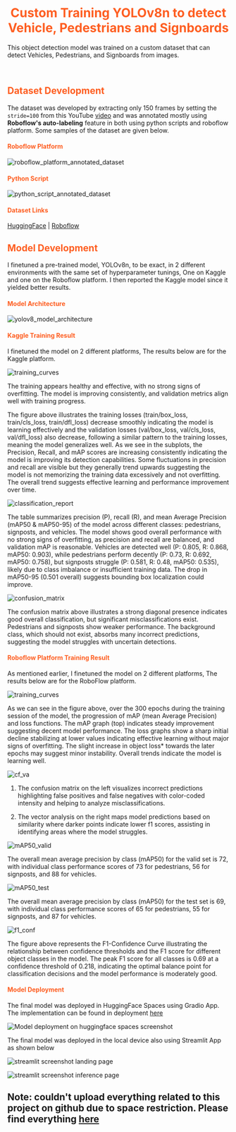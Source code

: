 <h1 align='center' style=color:#fe5e21;><strong>Custom Training YOLOv8n to detect Vehicle, Pedestrians and Signboards</strong></h1>

This object detection model was trained on a custom dataset that can detect Vehicles, Pedestrians, and Signboards from images.

<br/>

<h2 style=color:#fe5e21;>Dataset Development</h2>

The dataset was developed by extracting only 150 frames by setting the `stride=100` from this YouTube [video](https://www.youtube.com/watch?v=7HaJArMDKgI&ab_channel=JUtah) and was annotated mostly using **Roboflow's auto-labeling** feature in both using python scripts and roboflow platform.
Some samples of the dataset are given below.

<h4 style=color:#fe5e21;>Roboflow Platform</h4>

![roboflow_platform_annotated_dataset](https://raw.githubusercontent.com/RezuwanHassan262/YOLOv8-Custom-Training-Object-Detection/main/images/roboflow_annotated_data.PNG)


<h4 style=color:#fe5e21;>Python Script</h4>

![python_script_annotated_dataset](https://raw.githubusercontent.com/RezuwanHassan262/YOLOv8-Custom-Training-Object-Detection/main/images/annotated_data_batch.png)


<h4 style=color:#fe5e21;>Dataset Links</h4>

[HuggingFace](https://www.youtube.com/watch?v=7HaJArMDKgI&ab_channel=JUtah) | [Roboflow](https://app.roboflow.com/bondstein-technologies-limited/bondstein_project/browse?queryText=&pageSize=50&startingIndex=0&browseQuery=true)


<h2 style=color:#fe5e21;>Model Development</h2>

I finetuned a pre-trained model, YOLOv8n, to be exact, in 2 different environments with the same set of hyperparameter tunings, One on Kaggle and one on the Roboflow platform. I then reported the Kaggle model since it yielded better results.


<h4 style=color:#fe5e21;>Model Architecture</h4>

![yolov8_model_architecture](https://raw.githubusercontent.com/RezuwanHassan262/YOLOv8-Custom-Training-Object-Detection/main/images/YOLOv8n_architecture.jpg)


<h4 style=color:#fe5e21;>Kaggle Training Result</h4>

I finetuned the model on 2 different platforms, The results below are for the Kaggle platform.

![training_curves](https://raw.githubusercontent.com/RezuwanHassan262/YOLOv8-Custom-Training-Object-Detection/main/images/results.png)

The training appears healthy and effective, with no strong signs of overfitting. The model is improving consistently, and validation metrics align well with training progress.

The figure above illustrates the training losses (train/box_loss, train/cls_loss, train/dfl_loss) decrease smoothly indicating the model is learning effectively and the validation losses (val/box_loss, val/cls_loss, val/dfl_loss) also decrease, following a similar pattern to the training losses, meaning the model generalizes well. As we see in the subplots, the Precision, Recall, and mAP scores are increasing consistently indicating the model is improving its detection capabilities. Some fluctuations in precision and recall are visible but they generally trend upwards suggesting the model is not memorizing the training data excessively and not overfitting. The overall trend suggests effective learning and performance improvement over time.


![classification_report](https://raw.githubusercontent.com/RezuwanHassan262/YOLOv8-Custom-Training-Object-Detection/main/images/cr.PNG)

The table summarizes precision (P), recall (R), and mean Average Precision (mAP50 & mAP50-95) of the model across different classes: pedestrians, signposts, and vehicles.
The model shows good overall performance with no strong signs of overfitting, as precision and recall are balanced, and validation mAP is reasonable. Vehicles are detected well (P: 0.805, R: 0.868, mAP50: 0.903), while pedestrians perform decently (P: 0.73, R: 0.692, mAP50: 0.758), but signposts struggle (P: 0.581, R: 0.48, mAP50: 0.535), likely due to class imbalance or insufficient training data. The drop in mAP50-95 (0.501 overall) suggests bounding box localization could improve. 


![confusion_matrix](https://raw.githubusercontent.com/RezuwanHassan262/YOLOv8-Custom-Training-Object-Detection/main/images/cf.png)

The confusion matrix above illustrates a strong diagonal presence indicates good overall classification, but significant misclassifications exist. Pedestrians and signposts show weaker performance. The background class, which should not exist, absorbs many incorrect predictions, suggesting the model struggles with uncertain detections. 


<h4 style=color:#fe5e21;>Roboflow Platform Training Result</h4>

As mentioned earlier, I finetuned the model on 2 different platforms, The results below are for the RoboFlow platform.

![training_curves](https://raw.githubusercontent.com/RezuwanHassan262/YOLOv8-Custom-Training-Object-Detection/main/images/graphs.PNG)

As we can see in the figure above, over the 300 epochs during the training session of the model, the progression of mAP (mean Average Precision) and loss functions. The mAP graph (top) indicates steady improvement suggesting decent model performance. The loss graphs show a sharp initial decline stabilizing at lower values indicating effective learning without major signs of overfitting. The slight increase in object loss* towards the later epochs may suggest minor instability. Overall trends indicate the model is learning well.


![cf_va](https://raw.githubusercontent.com/RezuwanHassan262/YOLOv8-Custom-Training-Object-Detection/main/images/x1.PNG)


1. The confusion matrix on the left visualizes incorrect predictions highlighting false positives and false negatives with color-coded intensity and helping to analyze misclassifications. 

2. The vector analysis on the right maps model predictions based on similarity where darker points indicate lower f1 scores, assisting in identifying areas where the model struggles.



![mAP50_valid](https://raw.githubusercontent.com/RezuwanHassan262/YOLOv8-Custom-Training-Object-Detection/main/images/x3.PNG)

The overall mean average precision by class (mAP50) for the valid set is 72, with individual class performance scores of 73 for pedestrians, 56 for signposts, and 88 for vehicles. 

![mAP50_test](https://raw.githubusercontent.com/RezuwanHassan262/YOLOv8-Custom-Training-Object-Detection/main/images/x2.PNG)

The overall mean average precision by class (mAP50) for the test set is 69, with individual class performance scores of 65 for pedestrians, 55 for signposts, and 87 for vehicles. 

![f1_conf](https://raw.githubusercontent.com/RezuwanHassan262/YOLOv8-Custom-Training-Object-Detection/main/images/f1_conf.PNG)

The figure above represents the F1-Confidence Curve illustrating the relationship between confidence thresholds and the F1 score for different object classes in the model. The peak F1 score for all classes is 0.69 at a confidence threshold of 0.218, indicating the optimal balance point for classification decisions and the model performance is moderately good.

<h4 style=color:#fe5e21;>Model Deployment</h4>


The final model was deployed in HuggingFace Spaces using Gradio App. The implementation can be found in deployment [here](https://huggingface.co/spaces/Rezuwan/Road_and_Pedestrian_Detection)

![Model deployment on huggingface spaces screenshot](https://raw.githubusercontent.com/RezuwanHassan262/YOLOv8-Custom-Training-Object-Detection/main/images/inference_image_ss.PNG) 

The final model was deployed in the local device also using Streamlit App as shown below

![streamlit screenshot landing page](https://raw.githubusercontent.com/RezuwanHassan262/YOLOv8-Custom-Training-Object-Detection/main/images/p0.PNG) 

![streamlit screenshot inference page](https://raw.githubusercontent.com/RezuwanHassan262/YOLOv8-Custom-Training-Object-Detection/main/images/p3.PNG) 

## Note: couldn't upload everything related to this project on github due to space restriction. Please find everything [here](https://drive.google.com/drive/folders/1Mf7FGdRDhd3JZC-tb-gghykeM1qa4cc6?usp=sharing)
